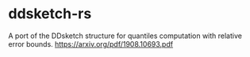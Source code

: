 # ddsketch-rs
A port of the DDsketch structure for quantiles computation with relative error bounds. https://arxiv.org/pdf/1908.10693.pdf
